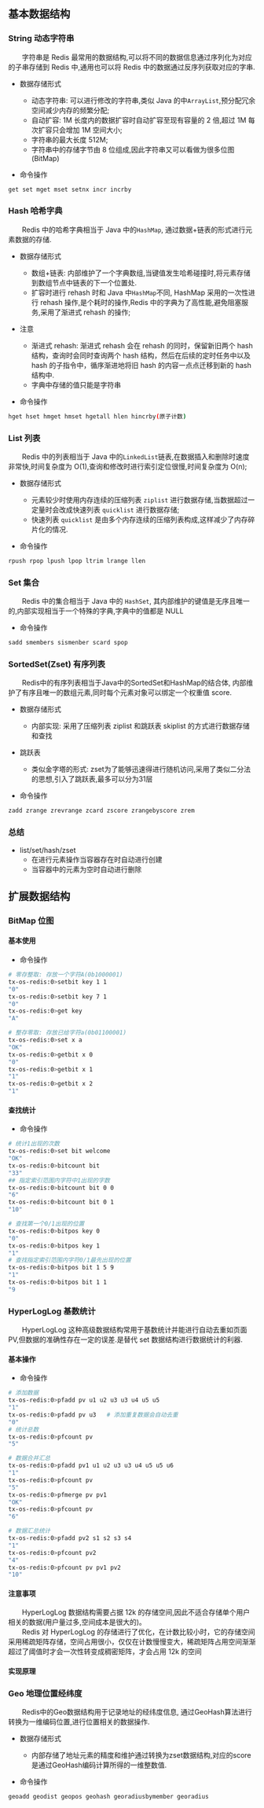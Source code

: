 ## 基本数据结构

### String 动态字符串

&emsp;&emsp;字符串是 Redis 最常用的数据结构,可以将不同的数据信息通过序列化为对应的子串存储到 Redis 中,通用也可以将 Redis 中的数据通过反序列获取对应的字串.

- 数据存储形式

  - 动态字符串: 可以进行修改的字符串,类似 Java 的中`ArrayList`,预分配冗余空间减少内存的频繁分配;
  - 自动扩容: 1M 长度内的数据扩容时自动扩容至现有容量的 2 倍,超过 1M 每次扩容只会增加 1M 空间大小;
  - 字符串的最大长度 512M;
  - 字符串中的存储字节由 8 位组成,因此字符串又可以看做为很多位图(BitMap)

- 命令操作

```bash
get set mget mset setnx incr incrby
```

### Hash 哈希字典

&emsp;&emsp;Redis 中的哈希字典相当于 Java 中的`HashMap`, 通过数据+链表的形式进行元素数据的存储.

- 数据存储形式

  - 数组+链表: 内部维护了一个字典数组,当键值发生哈希碰撞时,将元素存储到数组节点中链表的下一个位置处.
  - 扩容时进行 rehash 时和 Java 中`HashMap`不同, HashMap 采用的一次性进行 rehash 操作,是个耗时的操作,Redis 中的字典为了高性能,避免阻塞服务,采用了渐进式 rehash 的操作;

- 注意

  - 渐进式 rehash: 渐进式 rehash 会在 rehash 的同时，保留新旧两个 hash 结构，查询时会同时查询两个 hash 结构，然后在后续的定时任务中以及 hash 的子指令中，循序渐进地将旧 hash 的内容一点点迁移到新的 hash 结构中.
  - 字典中存储的值只能是字符串

- 命令操作

```bash
hget hset hmget hmset hgetall hlen hincrby(原子计数)
```

### List 列表

&emsp;&emsp;Redis 中的列表相当于 Java 中的`LinkedList`链表,在数据插入和删除时速度非常快,时间复杂度为 O(1),查询和修改时进行索引定位很慢,时间复杂度为 O(n);

- 数据存储形式

  - 元素较少时使用内存连续的压缩列表 `ziplist` 进行数据存储,当数据超过一定量时会改成快速列表 `quicklist` 进行数据存储;
  - 快速列表 `quicklist` 是由多个内存连续的压缩列表构成,这样减少了内存碎片化的情况.

- 命令操作

```bash
rpush rpop lpush lpop ltrim lrange llen
```

### Set 集合

&emsp;&emsp;Redis 中的集合相当于 Java 中的 `HashSet`, 其内部维护的键值是无序且唯一的,内部实现相当于一个特殊的字典,字典中的值都是 NULL

- 命令操作

```bash
sadd smembers sismenber scard spop
```

### SortedSet(Zset) 有序列表
&emsp;&emsp;Redis中的有序列表相当于Java中的SortedSet和HashMap的结合体, 内部维护了有序且唯一的数组元素,同时每个元素对象可以绑定一个权重值 score.

- 数据存储形式
    - 内部实现: 采用了压缩列表 ziplist 和跳跃表 skiplist 的方式进行数据存储和查找

- 跳跃表
    - 类似金字塔的形式: zset为了能够迅速得进行随机访问,采用了类似二分法的思想,引入了跳跃表,最多可以分为31层

- 命令操作
``` bash
zadd zrange zrevrange zcard zscore zrangebyscore zrem
```

### 总结

- list/set/hash/zset
    - 在进行元素操作当容器存在时自动进行创建
    - 当容器中的元素为空时自动进行删除

## 扩展数据结构

### BitMap 位图

#### 基本使用

- 命令操作

```bash
# 零存整取: 存放一个字符A(0b1000001)
tx-os-redis:0>setbit key 1 1
"0"
tx-os-redis:0>setbit key 7 1
"0"
tx-os-redis:0>get key
"A"

# 整存零取: 存放已给字符a(0b01100001)
tx-os-redis:0>set x a
"OK"
tx-os-redis:0>getbit x 0
"0"
tx-os-redis:0>getbit x 1
"1"
tx-os-redis:0>getbit x 2
"1"
```

#### 查找统计

- 命令操作

```bash
# 统计1出现的次数
tx-os-redis:0>set bit welcome
"OK"
tx-os-redis:0>bitcount bit
"33"
## 指定索引范围内字符中1出现的字数
tx-os-redis:0>bitcount bit 0 0
"6"
tx-os-redis:0>bitcount bit 0 1
"10"

# 查找第一个0/1出现的位置
tx-os-redis:0>bitpos key 0
"0"
tx-os-redis:0>bitpos key 1
"1"
# 查找指定索引范围内字符0/1最先出现的位置
tx-os-redis:0>bitpos bit 1 5 9
"1"
tx-os-redis:0>bitpos bit 1 1
"9
```

### HyperLogLog 基数统计

&emsp;&emsp;HyperLogLog 这种高级数据结构常用于基数统计并能进行自动去重如页面 PV,但数据的准确性存在一定的误差.是替代 set 数据结构进行数据统计的利器.

#### 基本操作

- 命令操作

```bash
# 添加数据
tx-os-redis:0>pfadd pv u1 u2 u3 u3 u4 u5 u5
"1"
tx-os-redis:0>pfadd pv u3   # 添加重复数据会自动去重
"0"
# 统计总数
tx-os-redis:0>pfcount pv
"5"

# 数据合并汇总
tx-os-redis:0>pfadd pv1 u1 u2 u3 u3 u4 u5 u5 u6
"1"
tx-os-redis:0>pfcount pv
"5"
tx-os-redis:0>pfmerge pv pv1
"OK"
tx-os-redis:0>pfcount pv
"6"

# 数据汇总统计
tx-os-redis:0>pfadd pv2 s1 s2 s3 s4
"1"
tx-os-redis:0>pfcount pv2
"4"
tx-os-redis:0>pfcount pv pv1 pv2
"10"
```

#### 注意事项

&emsp;&emsp;HyperLogLog 数据结构需要占据 12k 的存储空间,因此不适合存储单个用户相关的数据(用户量过多,空间成本是很大的)。<br>
&emsp;&emsp;Redis 对 HyperLogLog 的存储进行了优化，在计数比较小时，它的存储空间采用稀疏矩阵存储，空间占用很小，仅仅在计数慢慢变大，稀疏矩阵占用空间渐渐超过了阈值时才会一次性转变成稠密矩阵，才会占用 12k 的空间

#### 实现原理

### Geo 地理位置经纬度
&emsp;&emsp;Redis中的Geo数据结构用于记录地址的经纬度信息, 通过GeoHash算法进行转换为一维编码位置,进行位置相关的数据操作.

- 数据存储形式
    - 内部存储了地址元素的精度和维护通过转换为zset数据结构,对应的score是通过GeoHash编码计算所得的一维整数值.

- 命令操作
``` bash
geoadd geodist geopos geohash georadiusbymember georadius
```

